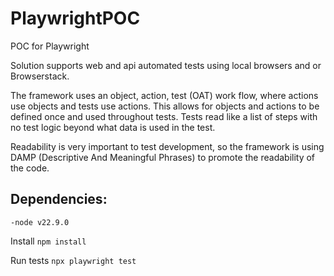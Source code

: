 # PlaywrightPOC

POC for Playwright

Solution supports web and api automated tests using local browsers and or Browserstack.

The framework uses an object, action, test (OAT) work flow, where actions use objects and tests use actions. This allows for objects and actions to be defined once and used throughout tests. Tests read like a list of steps with no test logic beyond what data is used in the test.

Readability is very important to test development, so the framework is using DAMP (Descriptive And Meaningful Phrases) to promote the readability of the code.

## Dependencies:
    -node v22.9.0

Install
``npm install``

Run tests
``npx playwright test``
